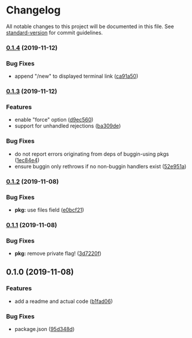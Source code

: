 # Changelog

All notable changes to this project will be documented in this file. See [standard-version](https://github.com/conventional-changelog/standard-version) for commit guidelines.

### [0.1.4](https://github.com/boneskull/buggin/compare/v0.1.3...v0.1.4) (2019-11-12)

### Bug Fixes

- append "/new" to displayed terminal link ([ca91a50](https://github.com/boneskull/buggin/commit/ca91a501d154fedd17be500140903769a5670e33))

### [0.1.3](https://github.com/boneskull/buggin/compare/v0.1.2...v0.1.3) (2019-11-12)

### Features

- enable "force" option ([d9ec560](https://github.com/boneskull/buggin/commit/d9ec5609dc476b21d9b4b31bdf0060f348d60442))
- support for unhandled rejections ([ba309de](https://github.com/boneskull/buggin/commit/ba309de3b819caf1c097515902e902bad8136640))

### Bug Fixes

- do not report errors originating from deps of buggin-using pkgs ([1ec84e4](https://github.com/boneskull/buggin/commit/1ec84e40f0aafe9382bf61b59836b7de51e89b23))
- ensure buggin only rethrows if no non-buggin handlers exist ([52e951a](https://github.com/boneskull/buggin/commit/52e951a13d5adc49198408a6ab1b2d3f9280518f))

### [0.1.2](https://github.com/boneskull/buggin/compare/v0.1.1...v0.1.2) (2019-11-08)

### Bug Fixes

- **pkg:** use files field ([e0bcf21](https://github.com/boneskull/buggin/commit/e0bcf21215602055e63ed8d42cc4107460c0b9fb))

### [0.1.1](https://github.com/boneskull/buggin/compare/v0.1.0...v0.1.1) (2019-11-08)

### Bug Fixes

- **pkg:** remove private flag! ([3d7220f](https://github.com/boneskull/buggin/commit/3d7220f551c7b28f3a6d3a16a9c9c5f759b8ede6))

## 0.1.0 (2019-11-08)

### Features

- add a readme and actual code ([b1fad06](https://github.com/boneskull/buggin/commit/b1fad0623c9d5acc08db43f760ece1a4868bbaaa))

### Bug Fixes

- package.json ([95d348d](https://github.com/boneskull/buggin/commit/95d348d8795884f08dbe92275e2f0a48bc9ef682))
